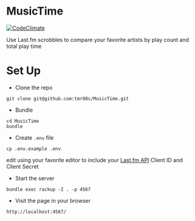 # MusicTime

[![CodeClimate](https://codeclimate.com/github/tmr08c/MusicTime/badges/gpa.svg)](https://codeclimate.com/github/tmr08c/MusicTime)

Use Last.fm scrobbles to compare your favorite artists by play count and total play time

# Set Up

* Clone the repo

```
git clone git@github.com:tmr08c/MusicTime.git
```

* Bundle

```
cd MusicTime
bundle
```

* Create `.env` file

```
cp .env.example .env
```

edit using your favorite editor to include your [Last.fm API](http://www.last.fm/api) Client ID and Client Secret

* Start the server

```
bundle exec rackup -I . -p 4567
```

* Visit the page in your browser

```
http://localhost:4567/
```
